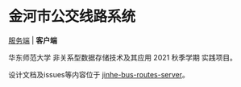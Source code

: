 # 金河市公交线路系统

[服务端](../../../jinhe-bus-routes-server) | **客户端**

华东师范大学 非关系型数据存储技术及其应用 2021 秋季学期 实践项目。

设计文档及issues等内容位于 [jinhe-bus-routes-server](../../../jinhe-bus-routes-server)。

